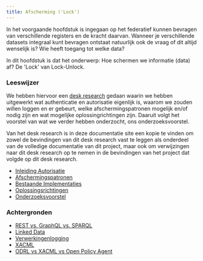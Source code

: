 ```yaml
---
title: Afscherming ('Lock')
---
```

In het voorgaande hoofdstuk is ingegaan op het federatief kunnen bevragen van verschillende registers en de kracht daarvan. Wanneer je verschillende datasets integraal kunt bevragen ontstaat natuurlijk ook de vraag of dit altijd wenselijk is? Wie heeft toegang tot welke data? 

In dit hoofdstuk is dat het onderwerp: Hoe schermen we informatie (data) af? De 'Lock' van Lock-Unlock.

### Leeswijzer

We hebben hiervoor een [desk research](LockUnlock-DeskResearchAutorisatiev1.0-27102023.pdf) gedaan waarin we hebben uitgewerkt wat authenticatie en autorisatie eigenlijk is, waarom we zouden willen loggen en er gebeurt, welke afschermingspatronen mogelijk en/of nodig zijn en wat mogelijke oplossingrichtingen zijn. Daaruit volgt het voorstel van wat we verder hebben onderzocht, ons onderzoeksvoorstel. 

Van het desk research is in deze documentatie site een kopie te vinden om zowel de bevindingen van dit desk research vast te leggen als onderdeel van de volledige documentatie van dit project, maar ook om verwijzingen naar dit desk research op te nemen in de bevindingen van het project dat volgde op dit desk research.

- [Inleiding Autorisatie](./autorisatie.md)
- [Afschermingspatronen](./afschermingspatronen.md) 
- [Bestaande Implementaties](./bestaande-implementaties.md)
- [Oplossingsrichtingen](./oplossingsrichtingen.md)
- [Onderzoeksvoorstel](./onderzoeksvoorstel.md)

### Achtergronden

- [REST vs. GraphQL vs. SPARQL](../federatieve-bevraging/apis.md)
- [Linked Data](../federatieve-bevraging/linkeddata.md)
- [Verwerkingenlogging](../achtergrond/verwerkingenlogging.md)
- [XACML](../achtergrond/xacml.md)
- [ODRL vs XACML vs Open Policy Agent](../achtergrond/auth-alternatieven.md)
